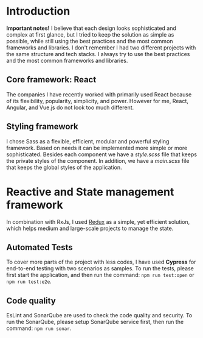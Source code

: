 # Introduction

**Important notes!** I believe that each design looks sophisticated and complex at first glance, but I tried to keep the solution as simple as possible, while still using the best practices and the most common frameworks and libraries.
I don't remember I had two different projects with the same structure and tech stacks. I always try to use the best practices and the most common frameworks and libraries. 

## Core framework: React
  The companies I have recently worked with primarily used React because of its flexibility, popularity, simplicity, and power. However for me, React, Angular, and Vue.js do not look too much different.

## Styling framework
 I chose Sass as a flexible, efficient, modular and powerful styling framework. Based on needs it can be implemented more simple or more sophisticated. 
 Besides each component we have a *style.scss* file that keeps the private styles of the component. In addition, we have a *main.scss* file that keeps the global styles of the application. 

# Reactive and State management framework
 In combination with RxJs, I used [Redux](https://redux.js.org/) as a simple, yet efficient solution, which helps medium and large-scale projects to manage the state. 


 ## Automated Tests
 To cover more parts of the project with less codes, I have used **Cypress** for end-to-end testing with two scenarios as samples. To run the tests, please first start the application, and then run the command: `npm run test:open` or `npm run test:e2e`.

 ## Code quality
 EsLint and SonarQube are used to check the code quality and security. To run the SonarQube, please setup SonarQube service first, then run the command: `npm run sonar`. 